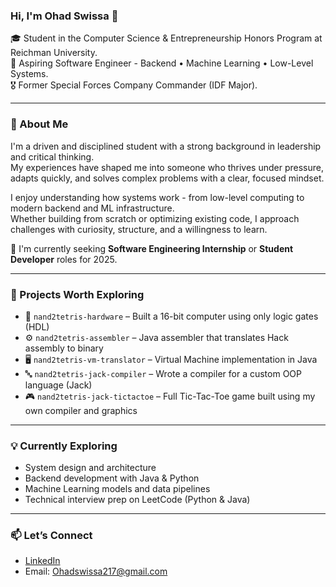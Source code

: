 ### Hi, I'm Ohad Swissa 👋

🎓 Student in the Computer Science & Entrepreneurship Honors Program at Reichman University.  
🎯 Aspiring Software Engineer - Backend • Machine Learning • Low-Level Systems.  
🎖 Former Special Forces Company Commander (IDF Major).

---

### 🚀 About Me

I'm a driven and disciplined student with a strong background in leadership and critical thinking.  
My experiences have shaped me into someone who thrives under pressure, adapts quickly, and solves complex problems with a clear, focused mindset.

I enjoy understanding how systems work - from low-level computing to modern backend and ML infrastructure.  
Whether building from scratch or optimizing existing code, I approach challenges with curiosity, structure, and a willingness to learn.

📌 I'm currently seeking **Software Engineering Internship** or **Student Developer** roles for 2025.

---

### 🔧 Projects Worth Exploring

- 🧠 `nand2tetris-hardware` – Built a 16-bit computer using only logic gates (HDL)  
- ⚙️ `nand2tetris-assembler` – Java assembler that translates Hack assembly to binary  
- 🖥️ `nand2tetris-vm-translator` – Virtual Machine implementation in Java  
- 🔤 `nand2tetris-jack-compiler` – Wrote a compiler for a custom OOP language (Jack)  
- 🎮 `nand2tetris-jack-tictactoe` – Full Tic-Tac-Toe game built using my own compiler and graphics  

---

### 💡 Currently Exploring

- System design and architecture  
- Backend development with Java & Python  
- Machine Learning models and data pipelines  
- Technical interview prep on LeetCode (Python & Java)

---

### 📫 Let’s Connect

- [LinkedIn](https://www.linkedin.com/in/ohad-swissa-54728a2a6)  
- Email: Ohadswissa217@gmail.com

<!---
ohadswissa/ohadswissa is a ✨ special ✨ repository because its `README.md` (this file) appears on your GitHub profile.
You can click the Preview link to take a look at your changes.
--->
